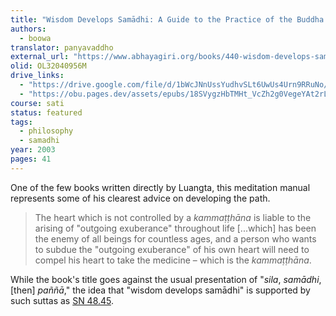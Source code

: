 ```yaml
---
title: "Wisdom Develops Samādhi: A Guide to the Practice of the Buddha’s Meditation Methods"
authors:
  - boowa
translator: panyavaddho
external_url: "https://www.abhayagiri.org/books/440-wisdom-develops-samadhi"
olid: OL32040956M
drive_links:
  - "https://drive.google.com/file/d/1bWcJNnUssYudhvSLt6UwUs4Urn9RRuNo/view?usp=drivesdk"
  - "https://obu.pages.dev/assets/epubs/18SVygzHbTMHt_VcZh2g0VegeYAt2rLKv.epub"
course: sati
status: featured
tags:
  - philosophy
  - samadhi
year: 2003
pages: 41
---
```


One of the few books written directly by Luangta, this meditation manual represents some of his clearest advice on developing the path.

> The heart which is not controlled by a _kammaṭṭhāna_ is liable to the arising of "outgoing exuberance" throughout life [...which] has been the enemy of all beings for countless ages, and a person who wants to subdue the "outgoing exuberance" of his own heart will need to compel his heart to take the medicine – which is the _kammaṭṭhāna_.

While the book's title goes against the usual presentation of "*sila*, *samādhi*, [then] *paññā*," the idea that "wisdom develops samādhi" is supported by such suttas as [SN 48.45](/content/canon/sn48.45).
